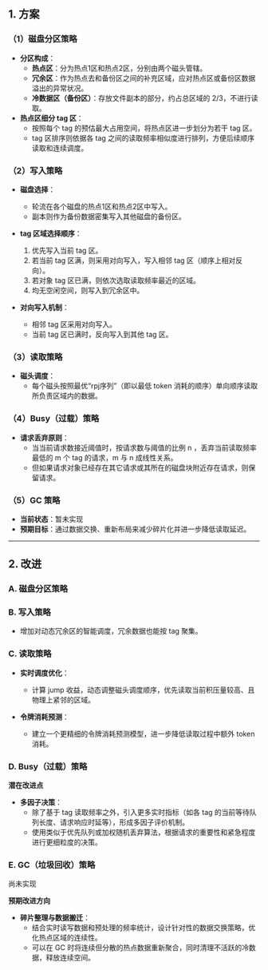 ## 1. 方案

### （1）磁盘分区策略  
- **分区构成**：  
  - **热点区**：分为热点1区和热点2区，分别由两个磁头管辖。  
  - **冗余区**：作为热点去和备份区之间的补充区域，应对热点区或备份区数据溢出的异常状况。  
  - **冷数据区（备份区）**：存放文件副本的部分，约占总区域的 2/3，不进行读取。  
- **热点区细分 tag 区**：  
  - 按照每个 tag 的预估最大占用空间，将热点区进一步划分为若干 tag 区。  
  - tag 区排序则依据各 tag 之间的读取频率相似度进行排列，方便后续顺序读取和连续调度。

### （2）写入策略  
- **磁盘选择**：  
  - 轮流在各个磁盘的热点1区和热点2区中写入。  
  - 副本则作为备份数据密集写入其他磁盘的备份区。  

- **tag 区域选择顺序**：  

  1. 优先写入当前 tag 区。  
  2. 若当前 tag 区满，则采用对向写入，写入相邻 tag 区（顺序上相对反向）。  
  3. 若对象 tag 区已满，则依次选取读取频率最近的区域。  
  4. 均无空闲空间，则写入到冗余区中。

- **对向写入机制**：

  - 相邻 tag 区采用对向写入。
  - 当前 tag 区已满时，反向写入到其他 tag 区。

### （3）读取策略  
- **磁头调度**：  
  - 每个磁头按照最优“rpj序列”（即以最低 token 消耗的顺序）单向顺序读取所负责区域内的数据。
  
### （4）Busy（过载）策略  
- **请求丢弃原则**：  
  - 当当前请求数接近阈值时，按请求数与阈值的比例 n ，丢弃当前读取频率最低的 m 个 tag 的请求，m 与 n 成线性关系。  
  - 但如果请求对象已经存在其它请求或其所在的磁盘块附近存在请求，则保留请求。

### （5）GC 策略  
- **当前状态**：暂未实现  
- **预期目标**：通过数据交换、重新布局来减少碎片化并进一步降低读取延迟。

---

## 2. 改进

### A. 磁盘分区策略



### B. 写入策略

  - 增加对动态冗余区的智能调度，冗余数据也能按 tag 聚集。

### C. 读取策略

- **实时调度优化**：  
  - 计算 jump 收益，动态调整磁头调度顺序，优先读取当前积压量较高、且物理上紧邻的区域。  

- **令牌消耗预测**：  
  - 建立一个更精细的令牌消耗预测模型，进一步降低读取过程中额外 token 消耗。

### D. Busy（过载）策略

**潜在改进点**  
- **多因子决策**：  
  - 除了基于 tag 读取频率之外，引入更多实时指标（如各 tag 的当前等待队列长度、请求响应时延等），形成多因子评价机制。  
  - 使用类似于优先队列或加权随机丢弃算法，根据请求的重要性和紧急程度进行更细粒度的决策。  

### E. GC（垃圾回收）策略

尚未实现

**预期改进方向**  
- **碎片整理与数据搬迁**：  
  - 结合实时读写数据和预处理的频率统计，设计针对性的数据交换策略，优化热点区域的连续性。  
  - 可以在 GC 时将连续但分散的热点数据重新聚合，同时清理不活跃的冷数据，释放连续空间。  
